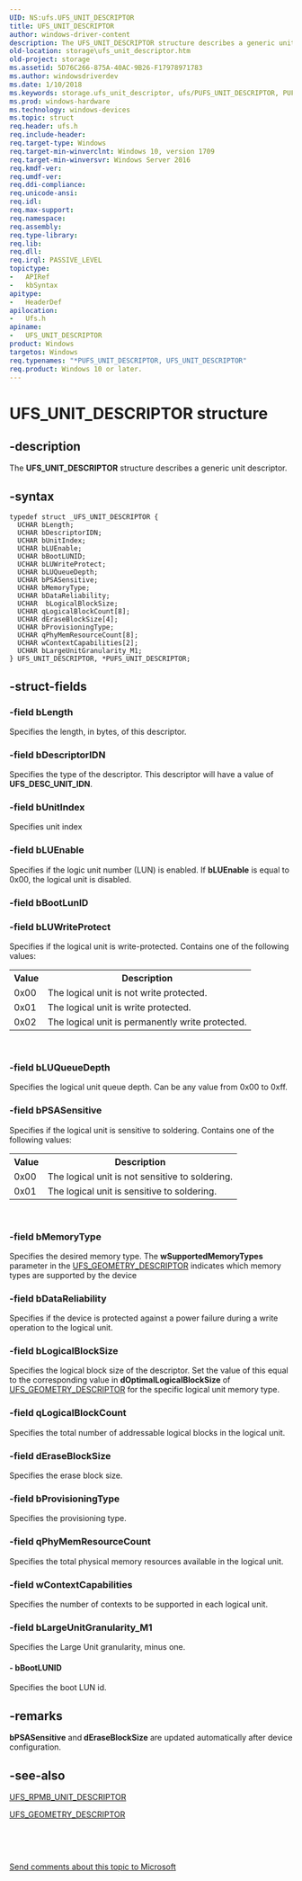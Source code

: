 ```yaml
---
UID: NS:ufs.UFS_UNIT_DESCRIPTOR
title: UFS_UNIT_DESCRIPTOR
author: windows-driver-content
description: The UFS_UNIT_DESCRIPTOR structure describes a generic unit descriptor.
old-location: storage\ufs_unit_descriptor.htm
old-project: storage
ms.assetid: 5D76C266-875A-40AC-9B26-F17978971783
ms.author: windowsdriverdev
ms.date: 1/10/2018
ms.keywords: storage.ufs_unit_descriptor, ufs/PUFS_UNIT_DESCRIPTOR, PUFS_UNIT_DESCRIPTOR, *PUFS_UNIT_DESCRIPTOR, UFS_UNIT_DESCRIPTOR, PUFS_UNIT_DESCRIPTOR structure pointer [Storage Devices], ufs/UFS_UNIT_DESCRIPTOR, UFS_UNIT_DESCRIPTOR structure [Storage Devices]
ms.prod: windows-hardware
ms.technology: windows-devices
ms.topic: struct
req.header: ufs.h
req.include-header: 
req.target-type: Windows
req.target-min-winverclnt: Windows 10, version 1709
req.target-min-winversvr: Windows Server 2016
req.kmdf-ver: 
req.umdf-ver: 
req.ddi-compliance: 
req.unicode-ansi: 
req.idl: 
req.max-support: 
req.namespace: 
req.assembly: 
req.type-library: 
req.lib: 
req.dll: 
req.irql: PASSIVE_LEVEL
topictype:
-	APIRef
-	kbSyntax
apitype:
-	HeaderDef
apilocation:
-	Ufs.h
apiname:
-	UFS_UNIT_DESCRIPTOR
product: Windows
targetos: Windows
req.typenames: "*PUFS_UNIT_DESCRIPTOR, UFS_UNIT_DESCRIPTOR"
req.product: Windows 10 or later.
---
```


# UFS_UNIT_DESCRIPTOR structure


## -description


The <b>UFS_UNIT_DESCRIPTOR</b> structure describes a generic unit descriptor.


## -syntax


````
typedef struct _UFS_UNIT_DESCRIPTOR {
  UCHAR bLength;
  UCHAR bDescriptorIDN;
  UCHAR bUnitIndex;
  UCHAR bLUEnable;
  UCHAR bBootLUNID;
  UCHAR bLUWriteProtect;
  UCHAR bLUQueueDepth;
  UCHAR bPSASensitive;
  UCHAR bMemoryType;
  UCHAR bDataReliability;
  UCHAR  bLogicalBlockSize;
  UCHAR qLogicalBlockCount[8];
  UCHAR dEraseBlockSize[4];
  UCHAR bProvisioningType;
  UCHAR qPhyMemResourceCount[8];
  UCHAR wContextCapabilities[2];
  UCHAR bLargeUnitGranularity_M1;
} UFS_UNIT_DESCRIPTOR, *PUFS_UNIT_DESCRIPTOR;
````


## -struct-fields




### -field bLength

Specifies the length, in bytes, of this descriptor.


### -field bDescriptorIDN

Specifies the type of the descriptor. This descriptor will have a value of <b>UFS_DESC_UNIT_IDN</b>.


### -field bUnitIndex

Specifies unit index


### -field bLUEnable

Specifies if the logic unit number (LUN) is enabled. If <b>bLUEnable</b> is equal to 0x00, the logical unit is disabled.


### -field bBootLunID

 


### -field bLUWriteProtect

Specifies if the logical unit is write-protected. Contains one of the following values:
<table>
<tr>
<th>Value</th>
<th>Description</th>
</tr>
<tr>
<td>0x00</td>
<td>The logical unit is not write protected.</td>
</tr>
<tr>
<td>0x01</td>
<td>The logical unit is write protected.</td>
</tr>
<tr>
<td>0x02 </td>
<td>The logical unit is permanently write protected.</td>
</tr>
</table> 


### -field bLUQueueDepth

Specifies the logical unit queue depth. Can be any value from 0x00 to 0xff.


### -field bPSASensitive

Specifies if the logical unit is sensitive to soldering. Contains one of the following values:
<table>
<tr>
<th>Value</th>
<th>Description</th>
</tr>
<tr>
<td>0x00</td>
<td>The logical unit is not sensitive to soldering.</td>
</tr>
<tr>
<td>0x01</td>
<td>The logical unit is sensitive to soldering.</td>
</tr>
</table> 


### -field bMemoryType

Specifies the desired memory type. The <b>wSupportedMemoryTypes</b> parameter in the <a href="..\ufs\ns-ufs-ufs_geometry_descriptor.md">UFS_GEOMETRY_DESCRIPTOR</a> indicates which memory types are supported by the device


### -field bDataReliability

Specifies if the device is protected against a power failure during a write operation to the logical unit. 


### -field bLogicalBlockSize

Specifies the logical block size of the descriptor. Set the value of this equal to the corresponding value in <b>dOptimalLogicalBlockSize</b> of <a href="..\ufs\ns-ufs-ufs_geometry_descriptor.md">UFS_GEOMETRY_DESCRIPTOR</a> for the specific logical unit memory type.


### -field qLogicalBlockCount

Specifies the total number of addressable logical blocks in the logical unit.


### -field dEraseBlockSize

Specifies the erase block size.


### -field bProvisioningType

Specifies the provisioning type.


### -field qPhyMemResourceCount

Specifies the total physical memory resources available in the logical unit.


### -field wContextCapabilities

Specifies the number of contexts to be supported in each logical unit.


### -field bLargeUnitGranularity_M1

Specifies the Large Unit granularity, minus one.


#### - bBootLUNID

Specifies the boot LUN id.


## -remarks


<b>bPSASensitive</b> and<b> dEraseBlockSize</b> are updated automatically after device configuration.



## -see-also

<a href="..\ufs\ns-ufs-ufs_rpmb_unit_descriptor.md">UFS_RPMB_UNIT_DESCRIPTOR</a>

<a href="..\ufs\ns-ufs-ufs_geometry_descriptor.md">UFS_GEOMETRY_DESCRIPTOR</a>

 

 

<a href="mailto:wsddocfb@microsoft.com?subject=Documentation%20feedback [storage\storage]:%20UFS_UNIT_DESCRIPTOR structure%20 RELEASE:%20(1/10/2018)&amp;body=%0A%0APRIVACY STATEMENT%0A%0AWe use your feedback to improve the documentation. We don't use your email address for any other purpose, and we'll remove your email address from our system after the issue that you're reporting is fixed. While we're working to fix this issue, we might send you an email message to ask for more info. Later, we might also send you an email message to let you know that we've addressed your feedback.%0A%0AFor more info about Microsoft's privacy policy, see http://privacy.microsoft.com/en-us/default.aspx." title="Send comments about this topic to Microsoft">Send comments about this topic to Microsoft</a>

